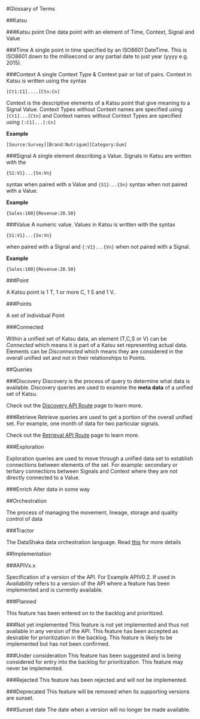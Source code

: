#Glossary of Terms

##<a id="katsu">Katsu</a>

###Katsu point
One data point with an element of Time, Context, Signal and Value

###Time
A single point in time specified by an ISO8601 DateTime. This is ISO8601 down to the millisecond or any partial date to just year (yyyy e.g. 2015).

###Context
A single Context Type & Context pair or list of pairs. Context in Katsu is written using the syntax
```language-katsu
[Ct1:C1]....[Ctn:Cn]
```
Context is the descriptive elements of a Katsu point that give meaning to a Signal Value. Context Types without Context names are specified using `[Ct1]...[Ctn]` and Context names without Context Types are specified using `[:C1]...[:Cn]`

**Example**

```language-katsu
[Source:Survey][Brand:Nutrigum][Category:Gum]
```
###Signal
A single element describing a Value. Signals in Katsu are written with the
```language-katsu
{S1:V1}...{Sn:Vn}
```
syntax when paired with a Value and `{S1}...{Sn}` syntax when not paired with a Value.

**Example**
```language-katsu
{Sales:100}{Revenue:20.50}
```

###Value
A numeric value. Values in Katsu is written with the syntax
```language-katsu
{S1:V1}...{Sn:Vn}
```
when paired with a Signal and `{:V1}...{Vn}` when not paired with a Signal.

**Example**

```language-katsu
{Sales:100}{Revenue:20.50}
```

###Point

A Katsu point is 1 T, 1 or more C, 1 S and 1 V..

###Points

A set of individual Point

###Connected

Within a unified set of Katsu data, an element (T,C,S or V) can be *Connected* which means it is part of a Katsu set representing actual data. Elements can be *Disconnected* which means they are considered in the overall unified set and not in their relationships to Points.


##<a id="queries">Queries</a>


###Discovery
Discovery is the process of query to determine what data is available. Discovery queries are used to examine the **meta data** of a unified set of Katsu.

Check out the [Discovery API Route](routes/discovery.html) page to learn more.

###Retrieve
Retrieve queries are used to get a portion of the overall unified set. For example, one month of data for two particular signals.

Check out the [Retrieval API Route](routes/retrieve.html) page to learn more.

###Exploration

Exploration queries are used to move through a unified data set to establish connections between elements of the set. For example: secondary or tertiary connections between Signals and Context where they are not directly connected to a Value.

###Enrich
Alter data in some way

##<a id="orchestration">Orchestration</a>

The process of managing the movement, lineage, storage and quality control of data

###Tractor

The DataShaka data orchestration language. Read [this](../../Tractor/Documentation/html/tractor.html) for more details


##<a id="implementation">Implementation</a>

###APIVx.x

Specification of a version of the API. For Example APIV0.2. If used in *Availability* refers to a version of the API where a feature has been implemented and is currently available.

###Planned

This feature has been entered on to the backlog and prioritized.

###Not yet implemented
This feature is not yet implemented and thus not available in any version of the API. This feature has been accepted as desirable for prioritization in the backlog. This feature is likely to be implemented but has not been confirmed.

###Under consideration
This feature has been suggested and is being considered for entry into the backlog for prioritization. This feature may never be implemented.

###Rejected
This feature has been rejected and will not be implemented.

###Deprecated
This feature will be removed when its supporting versions are sunset.

###Sunset date
The date when a version will no longer be made available.

